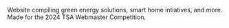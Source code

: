 Website compiling green energy solutions, smart home intiatives, and more. Made for the 2024 TSA Webmaster Competition.
